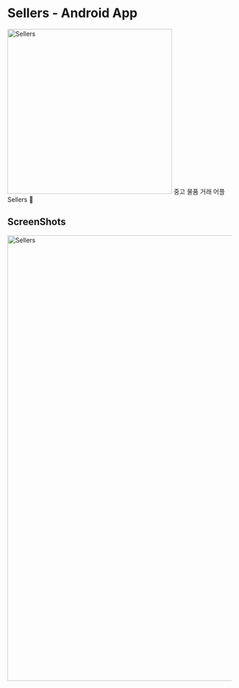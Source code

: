 # Sellers - Android App
<img width="370" alt="Sellers" src="https://user-images.githubusercontent.com/18653295/139094053-297e1c6f-d393-462e-b219-4e342644fdb6.jpg">  
중고 물품 거래 어플 Sellers 🤝  

## ScreenShots
<img width="1000" alt="Sellers" src="https://user-images.githubusercontent.com/18653295/140720305-5db60cf9-491e-45d2-bb83-96b4ffe3513a.jpg">  
